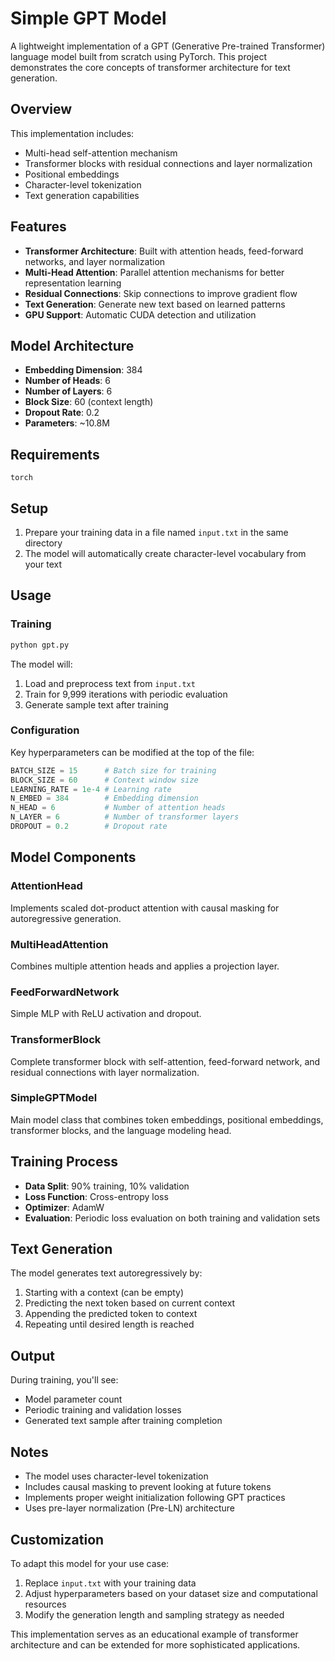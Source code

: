 # Simple GPT Model

A lightweight implementation of a GPT (Generative Pre-trained Transformer) language model built from scratch using PyTorch. This project demonstrates the core concepts of transformer architecture for text generation.

## Overview

This implementation includes:

- Multi-head self-attention mechanism
- Transformer blocks with residual connections and layer normalization
- Positional embeddings
- Character-level tokenization
- Text generation capabilities


## Features

- **Transformer Architecture**: Built with attention heads, feed-forward networks, and layer normalization
- **Multi-Head Attention**: Parallel attention mechanisms for better representation learning
- **Residual Connections**: Skip connections to improve gradient flow
- **Text Generation**: Generate new text based on learned patterns
- **GPU Support**: Automatic CUDA detection and utilization


## Model Architecture

- **Embedding Dimension**: 384
- **Number of Heads**: 6
- **Number of Layers**: 6
- **Block Size**: 60 (context length)
- **Dropout Rate**: 0.2
- **Parameters**: ~10.8M


## Requirements

```
torch
```


## Setup

1. Prepare your training data in a file named `input.txt` in the same directory
2. The model will automatically create character-level vocabulary from your text

## Usage

### Training

```bash
python gpt.py
```

The model will:

1. Load and preprocess text from `input.txt`
2. Train for 9,999 iterations with periodic evaluation
3. Generate sample text after training

### Configuration

Key hyperparameters can be modified at the top of the file:

```python
BATCH_SIZE = 15      # Batch size for training
BLOCK_SIZE = 60      # Context window size
LEARNING_RATE = 1e-4 # Learning rate
N_EMBED = 384        # Embedding dimension
N_HEAD = 6           # Number of attention heads
N_LAYER = 6          # Number of transformer layers
DROPOUT = 0.2        # Dropout rate
```


## Model Components

### AttentionHead

Implements scaled dot-product attention with causal masking for autoregressive generation.

### MultiHeadAttention

Combines multiple attention heads and applies a projection layer.

### FeedForwardNetwork

Simple MLP with ReLU activation and dropout.

### TransformerBlock

Complete transformer block with self-attention, feed-forward network, and residual connections with layer normalization.

### SimpleGPTModel

Main model class that combines token embeddings, positional embeddings, transformer blocks, and the language modeling head.

## Training Process

- **Data Split**: 90% training, 10% validation
- **Loss Function**: Cross-entropy loss
- **Optimizer**: AdamW
- **Evaluation**: Periodic loss evaluation on both training and validation sets


## Text Generation

The model generates text autoregressively by:

1. Starting with a context (can be empty)
2. Predicting the next token based on current context
3. Appending the predicted token to context
4. Repeating until desired length is reached

## Output

During training, you'll see:

- Model parameter count
- Periodic training and validation losses
- Generated text sample after training completion


## Notes

- The model uses character-level tokenization
- Includes causal masking to prevent looking at future tokens
- Implements proper weight initialization following GPT practices
- Uses pre-layer normalization (Pre-LN) architecture


## Customization

To adapt this model for your use case:

1. Replace `input.txt` with your training data
2. Adjust hyperparameters based on your dataset size and computational resources
3. Modify the generation length and sampling strategy as needed

This implementation serves as an educational example of transformer architecture and can be extended for more sophisticated applications.


